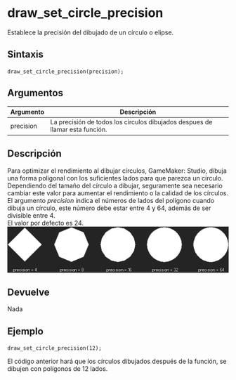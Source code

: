 # draw_set_circle_precision

Establece la precisión del dibujado de un círculo o elipse.

## Sintaxis

  
```gml  
draw_set_circle_precision(precision);  
```  

## Argumentos

Argumento|Descripción|  
---|---|  
precision|La precisión de todos los circulos dibujados despues de llamar esta función.|  

## Descripción

Para optimizar el rendimiento al dibujar círculos, GameMaker: Studio, dibuja una forma poligonal con los suficientes lados para que parezca un círculo. Dependiendo del tamaño del círculo a dibujar, seguramente sea necesario cambiar este valor para aumentar el rendimiento o la calidad de los círculos. El argumento _precision_ indica el números de lados del polígono cuando dibuja un círculo, este número debe estar entre 4 y 64, además de ser divisible entre 4.  
El valor por defecto es 24.  
![](imagenes/circle_precision.png)

## Devuelve

Nada

## Ejemplo

  
```gml  
draw_set_circle_precision(12);  
```  
El código anterior hará que los círculos dibujados después de la función, se dibujen con polígonos de 12 lados.